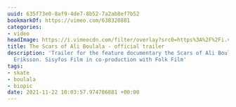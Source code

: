```yaml
---
uuid: 635f73e0-8af9-4de7-8b52-7a2ab8ef7b52
bookmarkOf: https://vimeo.com/638320881
categories:
- video
headImage: https://i.vimeocdn.com/filter/overlay?src0=https%3A%2F%2Fi.vimeocdn.com%2Fvideo%2F1286987779-8ab21ffc0f98c9cca156c1ccb5da16d3c05428b0462ff4f82_1280x720&src1=https%3A%2F%2Ff.vimeocdn.com%2Fimages_v6%2Fshare%2Fplay_icon_overlay.png
title: The Scars of Ali Boulala - official trailer
description: 'Trailer for the feature documentary the Scars of Ali Boulala, dir: Max
  Eriksson. Sisyfos Film in co-production with Folk Film'
tags:
- skate
- boulala
- biopic
date: 2021-11-22 10:03:57.974786881 +00:00
---
```

